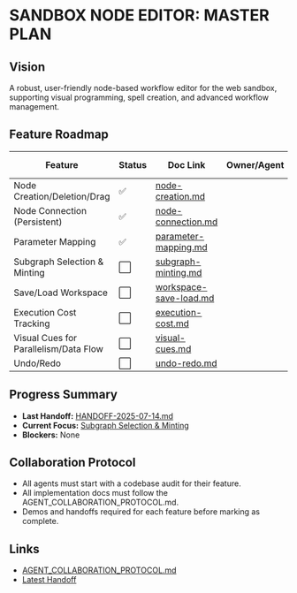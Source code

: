 # SANDBOX NODE EDITOR: MASTER PLAN

## Vision
A robust, user-friendly node-based workflow editor for the web sandbox, supporting visual programming, spell creation, and advanced workflow management.

## Feature Roadmap

| Feature                                 | Status   | Doc Link                                 | Owner/Agent | Last Updated |
|------------------------------------------|----------|-------------------------------------------|-------------|--------------|
| Node Creation/Deletion/Drag              | ✅       | [node-creation.md](./node-creation.md)    |             |              |
| Node Connection (Persistent)             | ✅       | [node-connection.md](./node-connection.md)|             | 2024-07-15   |
| Parameter Mapping                        | ✅       | [parameter-mapping.md](./parameter-mapping.md) |         | 2024-07-15   |
| Subgraph Selection & Minting             | ⬜       | [subgraph-minting.md](./subgraph-minting.md) |         |              |
| Save/Load Workspace                      | ⬜       | [workspace-save-load.md](./workspace-save-load.md) |     |              |
| Execution Cost Tracking                  | ⬜       | [execution-cost.md](./execution-cost.md)  |             |              |
| Visual Cues for Parallelism/Data Flow    | ⬜       | [visual-cues.md](./visual-cues.md)        |             |              |
| Undo/Redo                               | ⬜       | [undo-redo.md](./undo-redo.md)            |             |              |

## Progress Summary

- **Last Handoff:** [HANDOFF-2025-07-14.md](../handoffs/HANDOFF-2025-07-14.md)
- **Current Focus:** [Subgraph Selection & Minting](./subgraph-minting.md)
- **Blockers:** None

## Collaboration Protocol

- All agents must start with a codebase audit for their feature.
- All implementation docs must follow the AGENT_COLLABORATION_PROTOCOL.md.
- Demos and handoffs required for each feature before marking as complete.

## Links

- [AGENT_COLLABORATION_PROTOCOL.md](../../AGENT_COLLABORATION_PROTOCOL.md)
- [Latest Handoff](../handoffs/HANDOFF-2025-07-14.md) 